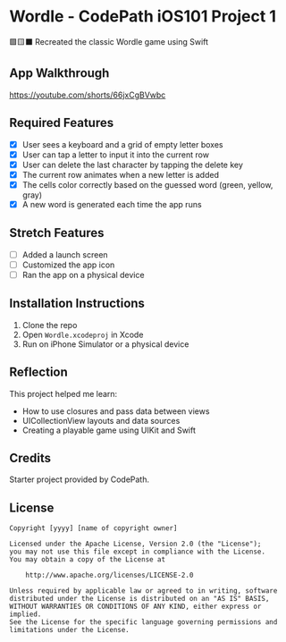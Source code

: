 # Wordle - CodePath iOS101 Project 1

🟩🟨⬛ Recreated the classic Wordle game using Swift

## App Walkthrough

https://youtube.com/shorts/66jxCgBVwbc

## Required Features

- [x] User sees a keyboard and a grid of empty letter boxes
- [x] User can tap a letter to input it into the current row
- [x] User can delete the last character by tapping the delete key
- [x] The current row animates when a new letter is added
- [x] The cells color correctly based on the guessed word (green, yellow, gray)
- [x] A new word is generated each time the app runs

## Stretch Features

- [ ] Added a launch screen
- [ ] Customized the app icon
- [ ] Ran the app on a physical device

## Installation Instructions

1. Clone the repo
2. Open `Wordle.xcodeproj` in Xcode
3. Run on iPhone Simulator or a physical device

## Reflection

This project helped me learn:
- How to use closures and pass data between views
- UICollectionView layouts and data sources
- Creating a playable game using UIKit and Swift

## Credits

Starter project provided by CodePath.

## License

    Copyright [yyyy] [name of copyright owner]

    Licensed under the Apache License, Version 2.0 (the "License");
    you may not use this file except in compliance with the License.
    You may obtain a copy of the License at

        http://www.apache.org/licenses/LICENSE-2.0

    Unless required by applicable law or agreed to in writing, software
    distributed under the License is distributed on an "AS IS" BASIS,
    WITHOUT WARRANTIES OR CONDITIONS OF ANY KIND, either express or implied.
    See the License for the specific language governing permissions and
    limitations under the License.
